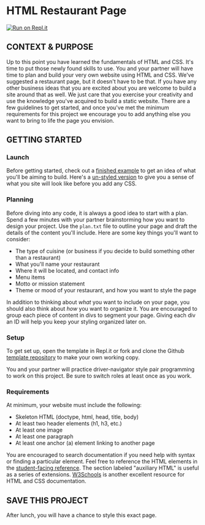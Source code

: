 # HTML Restaurant Page

[![Run on Repl.it](https://repl.it/badge/github/upperlinecode/html-restaurant-page)](https://repl.it/github/upperlinecode/html-restaurant-page)

## CONTEXT & PURPOSE

Up to this point you have learned the fundamentals of HTML and CSS. It's time to put those newly found skills to use. You and your partner will have time to plan and build your very own website using HTML and CSS. We've suggested a restaurant page, but it doesn't have to be that. If you have any other business ideas that you are excited about you are welcome to build a site around that as well. We just care that you exercise your creativity and use the knowledge you've acquired to build a static website. There are a few guidelines to get started, and once you've met the minimum requirements for this project we encourage you to add anything else you want to bring to life the page you envision. 

## <a href="getting-started"></a>GETTING STARTED

### Launch
Before getting started, check out a  <a href="https://upperlinecode.github.io/cssi_102/day1/day1_final/index.html">finished example</a> to get an idea of what you'll be aiming to build.  Here's a <a href="https://petes-pizza-unstyled.glitch.me">un-styled version</a> to give you a sense of what you site will look like before you add any CSS. 


### Planning
Before diving into any code, it is always a good idea to start with a plan. Spend a few minutes with your partner brainstorming how you want to design your project. Use the `plan.txt` file to outline your page and draft the details of the content you'll include. Here are some key things you'll want to consider:

* The type of cuisine (or business if you decide to build something other than a restaurant)
* What you'll name your restaurant
* Where it will be located, and contact info
* Menu items
* Motto or mission statement
* Theme or mood of your restaurant, and how you want to style the page

In addition to thinking about *what* you want to include on your page, you should also think about *how* you want to organize it. You are encouraged to group each piece of content in divs to segment your page. Giving each div an ID will help you keep your styling organized later on. 

### Setup
To get set up, open the template in Repl.it or fork and clone the Github <a href="https://github.com/upperlinecode/html-restaurant-page">template repository</a> to make your own working copy. 

You and your partner will practice driver-navigator style pair programming to work on this project. Be sure to switch roles at least once as you work. 

### Requirements
At minimum, your website must include the following:
* Skeleton HTML (doctype, html, head, title, body)
* At least two header elements (h1, h3, etc.)
* At least one image
* At least one paragraph
* At least one anchor (a) element linking to another page

You are encouraged to search documentation if you need help with syntax or finding a particular element. Feel free to reference the HTML elements in the <a href="https://github.com/upperlinecode/html-css-js-reference" target="_blank_">student-facing reference</a>. The section labeled "auxiliary HTML" is useful as a series of extensions. <a href="https://www.w3schools.com/html/">W3Schools</a> is another excellent resource for HTML and CSS documentation.

## SAVE THIS PROJECT

After lunch, you will have a chance to style this exact page.

